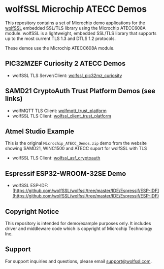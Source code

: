 # wolfSSL Microchip ATECC Demos

This repository contains a set of Microchip demo applications for the [wolfSSL](https://www.wolfssl.com/products/wolfssl/) embedded
SSL/TLS library using the Microchip ATECC608A module. wolfSSL is a lightweight,
embedded SSL/TLS library that supports up to the most current TLS 1.3 and
DTLS 1.2 protocols.

These demos use the Microchip ATECC608A module.

## PIC32MZEF Curiosity 2 ATECC Demos

* wolfSSL TLS Server/Client: [wolfssl_pic32mz_curiosity](./wolfssl_pic32mz_curiosity)

## SAMD21 CryptoAuth Trust Platform Demos (see links)

* wolfMQTT TLS Client: [wolfmqtt_trust_platform](./wolfmqtt_trust_platform)
* wolfSSL TLS Client: [wolfssl_client_trust_platform](./wolfssl_client_trust_platform)

## Atmel Studio Example 

This is the original `Microchip_ATECC_Demos.zip` demo from the website showing SAMD21, WINC1500 and ATECC suport for wolfSSL with TLS

* wolfSSL TLS Client: [wolfssl_asf_cryptoauth](./wolfssl_asf_cryptoauth)

## Espressif ESP32-WROOM-32SE Demo

* wolfSSL ESP-IDF: [https://github.com/wolfSSL/wolfssl/tree/master/IDE/Espressif/ESP-IDF](https://github.com/wolfSSL/wolfssl/tree/master/IDE/Espressif/ESP-IDF)

## Copyright Notice

This repository is intended for demo/example purposes only. It includes
driver and middleware code which is copyright of Microchip Technology Inc.

## Support

For support inquiries and questions, please email support@wolfssl.com.
